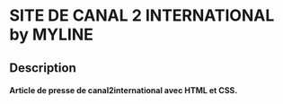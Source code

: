 # SITE DE CANAL 2 INTERNATIONAL by MYLINE
## Description
#### Article de presse de canal2international avec HTML et CSS.